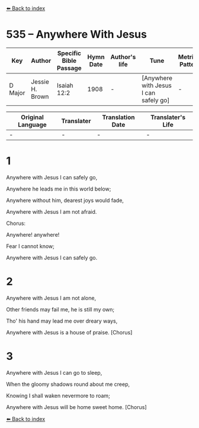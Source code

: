 [⬅️ Back to index](../README.md)

# 535 – Anywhere With Jesus

Key | Author   | Specific Bible Passage     |Hymn Date |Author's life |Tune |Metrical Pattern   |Composer/Source
-- | --------- | ---------------------------|----------|--------------|-----|-------------------|-------------  
D Major |Jessie H. Brown  |Isaiah 12:2 |1908 |- |[Anywhere with Jesus I can safely go] |- |D. B. Towner

Original Language | Translater | Translation Date   | Translater's Life  
----------------- | --------- | --------------------|-------------     
\- |- |- |-




# 1

Anywhere with Jesus I can safely go,

Anywhere he leads me in this world below;

Anywhere without him, dearest joys would fade,

Anywhere with Jesus I am not afraid.



Chorus:

Anywhere!  anywhere! 

Fear I cannot know;

Anywhere with Jesus I can safely go.



# 2

Anywhere with Jesus I am not alone,

Other friends may fail me, he is still my own;

Tho' his hand may lead me over dreary ways,

Anywhere with Jesus is a house of praise.  [Chorus]



# 3

Anywhere with Jesus I can go to sleep,

When the gloomy shadows round about me creep,

Knowing I shall waken nevermore to roam;

Anywhere with Jesus will be home sweet home.  [Chorus]





[⬅️ Back to index](../README.md)
